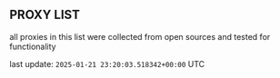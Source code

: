 ## PROXY LIST

all proxies in this list were collected from open sources and tested for functionality

last update: `2025-01-21 23:20:03.518342+00:00` UTC